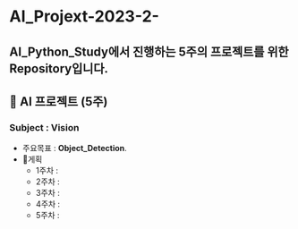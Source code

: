 # AI_Projext-2023-2-
AI_Python_Study에서 진행하는 5주의 프로젝트를 위한 Repository입니다.
----


## 📌 AI 프로젝트 (5주)
### Subject : __Vision__
* 주요목표 : **Object_Detection**.
* 📅게획  
  * 1주차 :
  * 2주차 :
  * 3주차 :
  * 4주차 :
  * 5주차 : 
